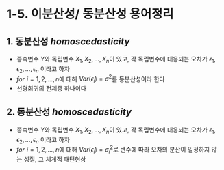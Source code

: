 # 1-5. 이분산성/ 동분산성 용어정리

## 1. 동분산성 $homoscedasticity$

- 종속변수 $Y$와 독립변수 $X_1,X_2,...,X_n$이 있고, 각 독립변수에 대응되는 오차가 $\epsilon_1,\epsilon_2,...,\epsilon_n$ 이라고 하자
- $for\,\,i=1,2,...,n$에 대해 $Var(\epsilon_i)=\sigma^2$를 등분산성이라 한다
- 선형회귀의 전제중 하나이다

## 2. 동분산성 $homoscedasticity$

- 종속변수 $Y$와 독립변수 $X_1,X_2,...,X_n$이 있고, 각 독립변수에 대응되는 오차가 $\epsilon_1,\epsilon_2,...,\epsilon_n$ 이라고 하자
- $for\,\,i=1,2,...,n$에 대해 $Var(\epsilon_i)=\sigma_i^2$로 변수에 따라 오차의 분산이 일정하지 않는 성질,  그 체계적 패턴현상